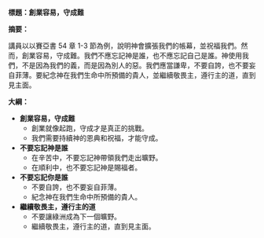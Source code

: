 **標題：創業容易，守成難**

**摘要：**

講員以以賽亞書 54 章 1-3 節為例，說明神會擴張我們的帳幕，並祝福我們。然而，創業容易，守成難。我們不應忘記神是誰，也不應忘記自己是誰。神使用我們，不是因為我們的義，而是因為別人的惡。我們應當謙卑，不要自誇，也不要妄自菲薄。要紀念神在我們生命中所預備的貴人，並繼續敬畏主，遵行主的道，直到見主面。

**大綱：**

* **創業容易，守成難**
    * 創業就像起跑，守成才是真正的挑戰。
    * 我們需要持續神的恩典和祝福，才能守成。
* **不要忘記神是誰**
    * 在辛苦中，不要忘記神帶領我們走出曠野。
    * 在順利中，也不要忘記神是賜福者。
* **不要忘記你是誰**
    * 不要自誇，也不要妄自菲薄。
    * 紀念神在我們生命中所預備的貴人。
* **繼續敬畏主，遵行主的道**
    * 不要讓綠洲成為下一個曠野。
    * 繼續敬畏主，遵行主的道，直到見主面。